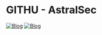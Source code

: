 # GITHU - AstralSec

[![Blog](https://img.shields.io/badge/Medium-12100E?style=for-the-badge&logo=medium&logoColor=white)](https://medium.com/@AstralSecHaxor)
[![Blog](https://icons8.com/icon/uLDrtp8o8zTG/python)](https://icons8.com/icon/uLDrtp8o8zTG/python)